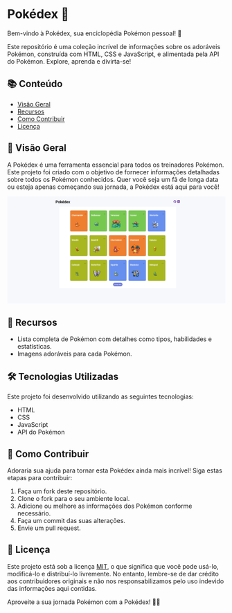 # Pokédex 🌟

Bem-vindo à Pokédex, sua enciclopédia Pokémon pessoal! 🚀

Este repositório é uma coleção incrível de informações sobre os adoráveis Pokémon, construída com HTML, CSS e JavaScript, e alimentada pela API do Pokémon. Explore, aprenda e divirta-se!

## 📚 Conteúdo

- [Visão Geral](#visão-geral)
- [Recursos](#recursos)
- [Como Contribuir](#como-contribuir)
- [Licença](#licença)

## 📖 Visão Geral

A Pokédex é uma ferramenta essencial para todos os treinadores Pokémon. Este projeto foi criado com o objetivo de fornecer informações detalhadas sobre todos os Pokémon conhecidos. Quer você seja um fã de longa data ou esteja apenas começando sua jornada, a Pokédex está aqui para você!

![prévia do layout do site](assets/imagens/pokedex.png)

## 🚀 Recursos

- Lista completa de Pokémon com detalhes como tipos, habilidades e estatísticas.
- Imagens adoráveis para cada Pokémon.

## 🛠️ Tecnologias Utilizadas

Este projeto foi desenvolvido utilizando as seguintes tecnologias:

- HTML
- CSS
- JavaScript
- API do Pokémon

## 🤝 Como Contribuir

Adoraria sua ajuda para tornar esta Pokédex ainda mais incrível! Siga estas etapas para contribuir:

1. Faça um fork deste repositório.
2. Clone o fork para o seu ambiente local.
3. Adicione ou melhore as informações dos Pokémon conforme necessário.
4. Faça um commit das suas alterações.
5. Envie um pull request.

## 📜 Licença

Este projeto está sob a licença [MIT](LICENSE), o que significa que você pode usá-lo, modificá-lo e distribuí-lo livremente. No entanto, lembre-se de dar crédito aos contribuidores originais e não nos responsabilizamos pelo uso indevido das informações aqui contidas.

Aproveite a sua jornada Pokémon com a Pokédex! 👾✨
